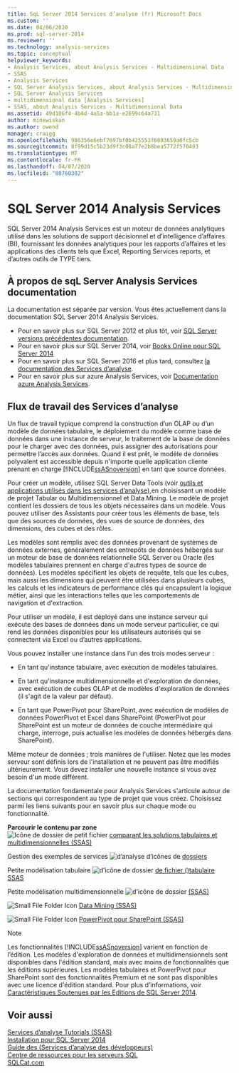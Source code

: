 ```yaml
---
title: SqL Server 2014 Services d’analyse (fr) Microsoft Docs
ms.custom: ''
ms.date: 04/06/2020
ms.prod: sql-server-2014
ms.reviewer: ''
ms.technology: analysis-services
ms.topic: conceptual
helpviewer_keywords:
- Analysis Services, about Analysis Services - Multidimensional Data
- SSAS
- Analysis Services
- SQL Server Analysis Services, about Analysis Services - Multidimensional Data
- SQL Server Analysis Services
- multidimensional data [Analysis Services]
- SSAS, about Analysis Services - Multidimensional Data
ms.assetid: 49d186f4-4b4d-4a5a-bb1a-e2699c64a731
author: minewiskan
ms.author: owend
manager: craigg
ms.openlocfilehash: 986356e6ebf7697bf0b425553f6803659a0fc5cb
ms.sourcegitcommit: 8f99d15c5b23d9f3c08a77e2b8bea5772f570493
ms.translationtype: MT
ms.contentlocale: fr-FR
ms.lasthandoff: 04/07/2020
ms.locfileid: "80760302"
---
```

# <a name="sql-server-2014-analysis-services"></a>SQL Server 2014 Analysis Services

  SQL Server 2014 Analysis Services est un moteur de données analytiques utilisé dans les solutions de support décisionnel et d’intelligence d’affaires (BI), fournissant les données analytiques pour les rapports d’affaires et les applications des clients tels que Excel, Reporting Services reports, et d’autres outils de TYPE tiers. 

## <a name="about-sql-server-analysis-services-documentation"></a>À propos de sqL Server Analysis Services documentation

La documentation est séparée par version. Vous êtes actuellement dans la documentation SQL Server 2014 Analysis Services.

- Pour en savoir plus sur SQL Server 2012 et plus tôt, voir [SQL Server versions précédentes documentation](https://docs.microsoft.com/previous-versions/sql/).
- Pour en savoir plus sur SQL Server 2014, voir [Books Online pour SQL Server 2014](../2014-toc/index.yml)
- Pour en savoir plus sur SQL Server 2016 et plus tard, consultez [la documentation des Services d’analyse](https://docs.microsoft.com/analysis-services/).
- Pour en savoir plus sur azure Analysis Services, voir [Documentation azure Analysis Services](https://docs.microsoft.com/azure/analysis-services/).

## <a name="analysis-services-workflow"></a>Flux de travail des Services d’analyse

Un flux de travail typique comprend la construction d’un OLAP ou d’un modèle de données tabulaire, le déploiement du modèle comme base de données dans une instance de serveur, le traitement de la base de données pour le charger avec des données, puis assigner des autorisations pour permettre l’accès aux données. Quand il est prêt, le modèle de données polyvalent est accessible depuis n'importe quelle application cliente prenant en charge [!INCLUDE[ssASnoversion](../includes/ssasnoversion-md.md)] en tant que source données.  
  
 Pour créer un modèle, utilisez SQL Server Data Tools (voir [outils et applications utilisés dans les services d’analyse),](tools-and-applications-used-in-analysis-services.md)en choisissant un modèle de projet Tabular ou Multidimensionnel et Data Mining. Le modèle de projet contient les dossiers de tous les objets nécessaires dans un modèle. Vous pouvez utiliser des Assistants pour créer tous les éléments de base, tels que des sources de données, des vues de source de données, des dimensions, des cubes et des rôles.  
  
 Les modèles sont remplis avec des données provenant de systèmes de données externes, généralement des entrepôts de données hébergés sur un moteur de base de données relationnelle SQL Server ou Oracle (les modèles tabulaires prennent en charge d'autres types de source de données). Les modèles spécifient les objets de requête, tels que les cubes, mais aussi les dimensions qui peuvent être utilisées dans plusieurs cubes, les calculs et les indicateurs de performance clés qui encapsulent la logique métier, ainsi que les interactions telles que les comportements de navigation et d'extraction.  
  
 Pour utiliser un modèle, il est déployé dans une instance serveur qui exécute des bases de données dans un mode serveur particulier, ce qui rend les données disponibles pour les utilisateurs autorisés qui se connectent via Excel ou d’autres applications.  
  
 Vous pouvez installer une instance dans l’un des trois modes serveur :  
  
-   En tant qu'instance tabulaire, avec exécution de modèles tabulaires.  
  
-   En tant qu'instance multidimensionnelle et d'exploration de données, avec exécution de cubes OLAP et de modèles d'exploration de données (il s'agit de la valeur par défaut).  
  
-   En tant que PowerPivot pour SharePoint, avec exécution de modèles de données PowerPivot et Excel dans SharePoint (PowerPivot pour SharePoint est un moteur de données de couche intermédiaire qui charge, interroge, puis actualise les modèles de données hébergés dans SharePoint).  
  
 Même moteur de données ; trois manières de l'utiliser. Notez que les modes serveur sont définis lors de l'installation et ne peuvent pas être modifiés ultérieurement. Vous devez installer une nouvelle instance si vous avez besoin d'un mode différent.  
  
 La documentation fondamentale pour Analysis Services s'articule autour de sections qui correspondent au type de projet que vous créez. Choisissez parmi les liens suivants pour en savoir plus sur chaque mode ou fonctionnalité.  
  
 **Parcourir le contenu par zone**  
 ![Icône de dossier de petit fichier](../../2014/integration-services/media/filefolder-small.gif "Petite icône de dossier de fichiers") [comparant les solutions tabulaires et multidimensionnelles &#40;SSAS&#41;](comparing-tabular-and-multidimensional-solutions-ssas.md)  
  
 Gestion des exemples de services ![d’analyse d’icônes de](../../2014/integration-services/media/filefolder-small.gif "Petite icône de dossier de fichiers") [dossiers](instances/analysis-services-instance-management.md)  
  
 Petite modélisation tabulaire ![d’icône de dossier](../../2014/integration-services/media/filefolder-small.gif "Petite icône de dossier de fichiers") [de fichier &#40;&#41;tabulaire SSAS](tabular-models/tabular-models-ssas.md)  
  
 Petite modélisation multidimensionnelle ![d’icône de dossier](../../2014/integration-services/media/filefolder-small.gif "Petite icône de dossier de fichiers") [&#40;SSAS&#41;](multidimensional-models/multidimensional-models-ssas.md)  
  
 ![Small File Folder Icon](../../2014/integration-services/media/filefolder-small.gif "Petite icône de dossier de fichiers") [Data Mining &#40;SSAS&#41;](data-mining/data-mining-ssas.md)  
  
 ![Small File Folder Icon](../../2014/integration-services/media/filefolder-small.gif "Petite icône de dossier de fichiers") [PowerPivot pour SharePoint &#40;SSAS&#41;](power-pivot-sharepoint/power-pivot-for-sharepoint-ssas.md)  
  
> [!NOTE]  
>  Les fonctionnalités [!INCLUDE[ssASnoversion](../includes/ssasnoversion-md.md)] varient en fonction de l’édition. Les modèles d'exploration de données et multidimensionnels sont disponibles dans l'édition standard, mais avec moins de fonctionnalités que les éditions supérieures. Les modèles tabulaires et PowerPivot pour SharePoint sont des fonctionnalités Premium et ne sont pas disponibles avec une licence d'édition standard. Pour plus d’informations, voir [Caractéristiques Soutenues par les Editions de SQL Server 2014](../../2014/getting-started/features-supported-by-the-editions-of-sql-server-2014.md).  
  
## <a name="see-also"></a>Voir aussi  
 [Services d’analyse Tutorials &#40;SSAS&#41;](analysis-services-tutorials-ssas.md)   
 [Installation pour SQL Server 2014](../database-engine/install-windows/installation-for-sql-server.md)   
 [Guide des &#40;Services d’analyse des développeurs&#41;](analysis-services-developer-documentation.md)   
 [Centre de ressources pour les serveurs SQL](https://go.microsoft.com/fwlink/?linkID=219676)   
 [SQLCat.com](https://go.microsoft.com/fwlink/?linkID=220963)  
  
  
